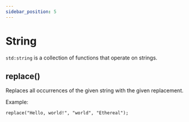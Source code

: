 ```yaml
---
sidebar_position: 5
---
```


# String

`std:string` is a collection of functions that operate on strings.

## replace()

Replaces all occurrences of the given string with the given replacement.

Example:

```etrl
replace("Hello, world!", "world", "Ethereal");
```